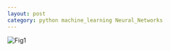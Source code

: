 ```yaml
---
layout: post
category: python machine_learning Neural_Networks
---
```

![Fig1](/snippets/public/python_ml_cheatsheet_raw.png)
